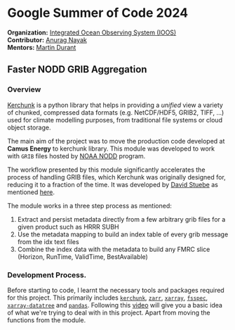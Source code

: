 # Google Summer of Code 2024

**Organization:** [Integrated Ocean Observing System (IOOS)](https://summerofcode.withgoogle.com/programs/2024/organizations/ioos)  
**Contributor:** [Anurag Nayak](https://github.com/Anu-Ra-g)  
**Mentors:** [Martin Durant](https://github.com/martindurant)

## Faster NODD GRIB Aggregation

### Overview

[Kerchunk](https://fsspec.github.io/kerchunk/) is a python library that helps in providing a *unified* view a variety of chunked, compressed data formats (e.g. NetCDF/HDF5, GRIB2, TIFF, …) used for climate modelling purposes, from traditional file systems or cloud object storage.

The main aim of the project was to move the production code developed at **Camus Energy** to kerchunk library. This module was developed to work with `GRIB` files hosted by [NOAA NODD](https://www.noaa.gov/information-technology/open-data-dissemination) program. 

The workflow presented by this module significantly accelerates the process of handling GRIB files, which Kerchunk was originally designed for, reducing it to a fraction of the time. It was developed by [David Stuebe](https://github.com/emfdavid) as mentioned [here](https://github.com/asascience-open/nextgen-dmac/pull/57). 

The module works in a three step process as mentioned:

1. Extract and persist metadata directly from a few arbitrary grib files for a given product such as HRRR SUBH
2. Use the metadata mapping to build an index table of every grib message from the idx text files
3. Combine the index data with the metadata to build any FMRC slice (Horizon, RunTime, ValidTime, BestAvailable)

### Development Process. 

Before starting to code, I learnt the necessary tools and packages required for this project. This primarily includes [`kerchunk`](https://fsspec.github.io/kerchunk/), [`zarr`](https://zarr.readthedocs.io/en/stable/), [`xarray`](https://docs.xarray.dev/en/stable/), [`fsspec`](https://filesystem-spec.readthedocs.io/en/latest/), [`xarray-datatree`](https://xarray-datatree.readthedocs.io/en/latest/) and [`pandas`](https://pandas.pydata.org/). Following this [video](https://www.youtube.com/watch?v=V0Xx0E8cs7U&t=655s) will give you a basic idea of what we're trying to deal with in this project. Apart from moving the functions from the module. 

